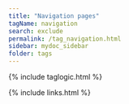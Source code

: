 ```yaml
---
title: "Navigation pages"
tagName: navigation
search: exclude
permalink: /tag_navigation.html
sidebar: mydoc_sidebar
folder: tags
---
```

{% include taglogic.html %}

{% include links.html %}
